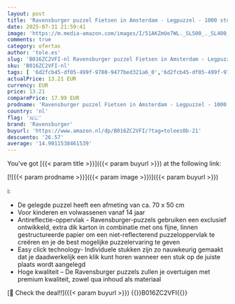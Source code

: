 ```yaml
---
layout: post
title: 'Ravensburger puzzel Fietsen in Amsterdam - Legpuzzel - 1000 stukjes  Oude versie'
date: 2025-07-31 21:59:41
image: 'https://m.media-amazon.com/images/I/51AKZmUe7WL._SL500_._SL400_.jpg'
comments: true
category: ofertas
author: 'tole.es'
slug: 'B016ZC2VFI-nl Ravensburger puzzel Fietsen in Amsterdam - Legpuzzel -...'
sku: 'B016ZC2VFI-nl'
tags: [ '6d2fcb45-df05-499f-9780-9477bed321a6_0','6d2fcb45-df05-499f-9780-9477bed321a6_3701','6d2fcb45-df05-499f-9780-9477bed321a6_5301','8','Arborist Merchandising Root','Legpuzzels','Puzzels','Ravensburger NL PBDD 2024','Self Service','Special Features Stores','Speelgoed & spellen','ravensburger','🇳🇱', ]
actualPrice: 13.21 EUR
currency: EUR
price: 13.21
comparePrice: 17.99 EUR
prodname: 'Ravensburger puzzel Fietsen in Amsterdam - Legpuzzel - 1000 stukjes  Oude versie'
country: 'nl'
flag: '🇳🇱'
brand: 'Ravensburger'
buyurl: 'https://www.amazon.nl/dp/B016ZC2VFI/?tag=tolees0b-21'
descuento: '26.57'
average: '14.9011538461539'
---
```


You've got [{{< param title >}}]({{< param buyurl >}}) at the following link:

[![{{< param prodname >}}]({{< param image >}})]({{< param buyurl >}})

ℹ️:

- De gelegde puzzel heeft een afmeting van ca. 70 x 50 cm
- Voor kinderen en volwassenen vanaf 14 jaar
- Antireflectie-oppervlak - Ravensburger-puzzels gebruiken een exclusief ontwikkeld, extra dik karton in combinatie met ons fijne, linnen gestructureerde papier om een ​​niet-reflecterend puzzeloppervlak te creëren en je de best mogelijke puzzelervaring te geven
- Easy click technology- Individuele stukken zijn zo nauwkeurig gemaakt dat je daadwerkelijk een klik kunt horen wanneer een stuk op de juiste plaats wordt aangelegd
- Hoge kwaliteit – De Ravensburger puzzels zullen je overtuigen met premium kwaliteit, zowel qua inhoud als materiaal

[🛒 Check the deal!!]({{< param buyurl >}})
{{<world>}}B016ZC2VFI{{</world>}}
